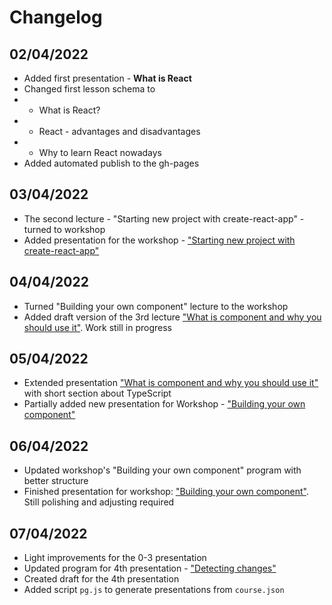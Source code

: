 # Changelog

## 02/04/2022

- Added first presentation - **What is React**
- Changed first lesson schema to
- - What is React?
- - React - advantages and disadvantages
- - Why to learn React nowadays
- Added automated publish to the gh-pages

## 03/04/2022

- The second lecture - "Starting new project with create-react-app" - turned to workshop
- Added presentation for the workshop - ["Starting new project with create-react-app"](https://drag13.io/react-learning-course-short/1/index.html) 

## 04/04/2022

- Turned "Building your own component" lecture to the workshop
- Added draft version of the 3rd lecture ["What is component and why you should use it"](https://drag13.io/react-learning-course-short/2/index.html). Work still in progress

## 05/04/2022

- Extended presentation ["What is component and why you should use it"](https://drag13.io/react-learning-course-short/2/index.html) with short section about TypeScript
- Partially added new presentation for Workshop - ["Building your own component"](https://drag13.io/react-learning-course-short/3/index.html)

## 06/04/2022

- Updated workshop's "Building your own component" program with better structure
- Finished presentation for workshop: ["Building your own component"](https://drag13.io/react-learning-course-short/3/index.html). Still polishing and adjusting required

## 07/04/2022

- Light improvements for the 0-3 presentation
- Updated program for 4th presentation - ["Detecting changes"](https://drag13.io/react-learning-course-short/4/index.html)
- Created draft for the 4th presentation 
- Added script `pg.js` to generate presentations from `course.json`